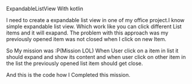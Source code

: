 ExpandableListView With kotlin

I need to create a expandable list view in one of my office project.I know simple expandable list view. Which work like you can click different
List items and it will exapand. The problem with this approach was my previously opened item was not closed when I click on new Item.

So My mission was :P(Mission LOL)
When User click on a item in list it should expand and show its content and when user click on other item in the list the previously opened list item
should get close.

And this is the code how I Completed this mission.
